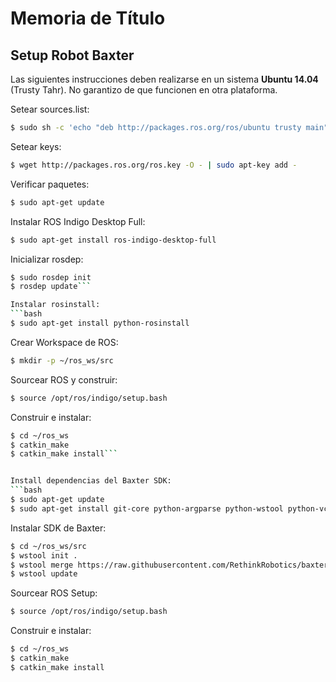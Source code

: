 # Memoria de Título

## Setup Robot Baxter
Las siguientes instrucciones deben realizarse en un sistema **Ubuntu 14.04** (Trusty Tahr). No garantizo de que funcionen en otra plataforma.

Setear sources.list:

```bash
$ sudo sh -c 'echo "deb http://packages.ros.org/ros/ubuntu trusty main" > /etc/apt/sources.list.d/ros-latest.list'
```

Setear keys:
```bash
$ wget http://packages.ros.org/ros.key -O - | sudo apt-key add -
```

Verificar paquetes:
```bash
$ sudo apt-get update
```

Instalar ROS Indigo Desktop Full:
```bash
$ sudo apt-get install ros-indigo-desktop-full
```

Inicializar rosdep:
```bash
$ sudo rosdep init
$ rosdep update```

Instalar rosinstall:
```bash
$ sudo apt-get install python-rosinstall
```

Crear Workspace de ROS:
```bash
$ mkdir -p ~/ros_ws/src
```

Sourcear ROS y construir:
```bash
$ source /opt/ros/indigo/setup.bash
```

Construir e instalar:
```bash
$ cd ~/ros_ws
$ catkin_make
$ catkin_make install```


Install dependencias del Baxter SDK:
```bash
$ sudo apt-get update
$ sudo apt-get install git-core python-argparse python-wstool python-vcstools python-rosdep ros-indigo-control-msgs ros-indigo-joystick-drivers
```

Instalar SDK de Baxter:
```bash
$ cd ~/ros_ws/src
$ wstool init .
$ wstool merge https://raw.githubusercontent.com/RethinkRobotics/baxter/master/baxter_sdk.rosinstall`
$ wstool update
```

Sourcear ROS Setup:
```bash
$ source /opt/ros/indigo/setup.bash
```

Construir e instalar:
```bash
$ cd ~/ros_ws
$ catkin_make
$ catkin_make install
```

